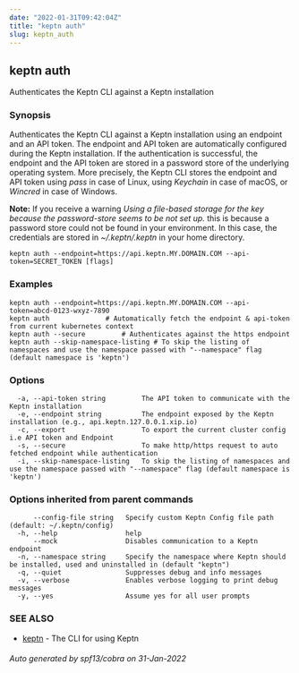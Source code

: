 ```yaml
---
date: "2022-01-31T09:42:04Z"
title: "keptn auth"
slug: keptn_auth
---
```

## keptn auth

Authenticates the Keptn CLI against a Keptn installation

### Synopsis

Authenticates the Keptn CLI against a Keptn installation using an endpoint and an API token. 
The endpoint and API token are automatically configured during the Keptn installation.
If the authentication is successful, the endpoint and the API token are stored in a password store of the underlying operating system.
More precisely, the Keptn CLI stores the endpoint and API token using *pass* in case of Linux, using *Keychain* in case of macOS, or *Wincred* in case of Windows.

**Note:** If you receive a warning *Using a file-based storage for the key because the password-store seems to be not set up.* this is because a password store could not be found in your environment. In this case, the credentials are stored in *~/.keptn/.keptn* in your home directory.
	

```
keptn auth --endpoint=https://api.keptn.MY.DOMAIN.COM --api-token=SECRET_TOKEN [flags]
```

### Examples

```
keptn auth --endpoint=https://api.keptn.MY.DOMAIN.COM --api-token=abcd-0123-wxyz-7890
keptn auth				# Automatically fetch the endpoint & api-token from current kubernetes context
keptn auth --secure			# Authenticates against the https endpoint
keptn auth --skip-namespace-listing # To skip the listing of namespaces and use the namespace passed with "--namespace" flag (default namespace is 'keptn')

```

### Options

```
  -a, --api-token string         The API token to communicate with the Keptn installation
  -e, --endpoint string          The endpoint exposed by the Keptn installation (e.g., api.keptn.127.0.0.1.xip.io)
  -c, --export                   To export the current cluster config i.e API token and Endpoint
  -s, --secure                   To make http/https request to auto fetched endpoint while authentication
  -i, --skip-namespace-listing   To skip the listing of namespaces and use the namespace passed with "--namespace" flag (default namespace is 'keptn')
```

### Options inherited from parent commands

```
      --config-file string   Specify custom Keptn Config file path (default: ~/.keptn/config)
  -h, --help                 help
      --mock                 Disables communication to a Keptn endpoint
  -n, --namespace string     Specify the namespace where Keptn should be installed, used and uninstalled in (default "keptn")
  -q, --quiet                Suppresses debug and info messages
  -v, --verbose              Enables verbose logging to print debug messages
  -y, --yes                  Assume yes for all user prompts
```

### SEE ALSO

* [keptn](../keptn/)	 - The CLI for using Keptn

###### Auto generated by spf13/cobra on 31-Jan-2022
